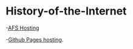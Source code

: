 # History-of-the-Internet
-[AFS Hosting](https://web.njit.edu/~dn236/IS117/History-of-the-Internet/docs/index.html)

-[Github Pages hosting](https://dpn418.github.io/History-of-the-Internet/).

